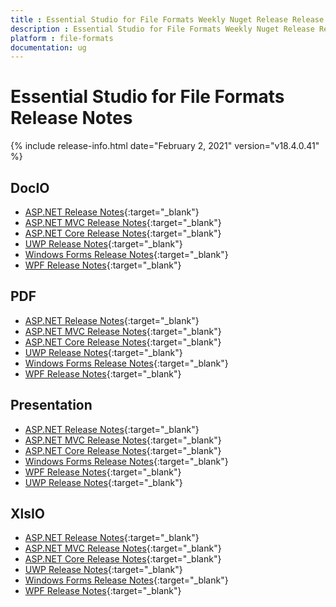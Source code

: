 ```yaml
---
title : Essential Studio for File Formats Weekly Nuget Release Release Notes  
description : Essential Studio for File Formats Weekly Nuget Release Release Notes  
platform : file-formats
documentation: ug
---
```


# Essential Studio for File Formats  Release Notes  

{% include release-info.html date="February 2, 2021" version="v18.4.0.41" %} 

## DocIO

* [ASP.NET Release Notes](/aspnet/release-notes/v18.4.0.41#docio){:target="_blank"}
* [ASP.NET MVC Release Notes](/aspnetmvc/release-notes/v18.4.0.41#docio){:target="_blank"}
* [ASP.NET Core Release Notes](/aspnet-core/release-notes/v18.4.0.41#docio){:target="_blank"}
* [UWP Release Notes](/uwp/release-notes/v18.4.0.41#docio){:target="_blank"}
* [Windows Forms Release Notes](/windowsforms/release-notes/v18.4.0.41#docio){:target="_blank"}
* [WPF Release Notes](/wpf/release-notes/v18.4.0.41#docio){:target="_blank"}


## PDF

* [ASP.NET Release Notes](/aspnet/release-notes/v18.4.0.41#pdf){:target="_blank"}
* [ASP.NET MVC Release Notes](/aspnetmvc/release-notes/v18.4.0.41#pdf){:target="_blank"}
* [ASP.NET Core Release Notes](/aspnet-core/release-notes/v18.4.0.41#pdf){:target="_blank"}
* [UWP Release Notes](/uwp/release-notes/v18.4.0.41#pdf){:target="_blank"}
* [Windows Forms Release Notes](/windowsforms/release-notes/v18.4.0.41#pdf){:target="_blank"}
* [WPF Release Notes](/wpf/release-notes/v18.4.0.41#pdf){:target="_blank"}


## Presentation

* [ASP.NET Release Notes](/aspnet/release-notes/v18.4.0.41#presentation){:target="_blank"}
* [ASP.NET MVC Release Notes](/aspnetmvc/release-notes/v18.4.0.41#presentation){:target="_blank"}
* [ASP.NET Core Release Notes](/aspnet-core/release-notes/v18.4.0.41#presentation){:target="_blank"}
* [Windows Forms Release Notes](/windowsforms/release-notes/v18.4.0.41#presentation){:target="_blank"}
* [WPF Release Notes](/wpf/release-notes/v18.4.0.41#presentation){:target="_blank"}
* [UWP Release Notes](/uwp/release-notes/v18.4.0.41#presentation){:target="_blank"}


## XlsIO

* [ASP.NET Release Notes](/aspnet/release-notes/v18.4.0.41#xlsio){:target="_blank"}
* [ASP.NET MVC Release Notes](/aspnetmvc/release-notes/v18.4.0.41#xlsio){:target="_blank"}
* [ASP.NET Core Release Notes](/aspnet-core/release-notes/v18.4.0.41#xlsio){:target="_blank"}
* [UWP Release Notes](/uwp/release-notes/v18.4.0.41#xlsio){:target="_blank"}
* [Windows Forms Release Notes](/windowsforms/release-notes/v18.4.0.41#xlsio){:target="_blank"}
* [WPF Release Notes](/wpf/release-notes/v18.4.0.41#xlsio){:target="_blank"}